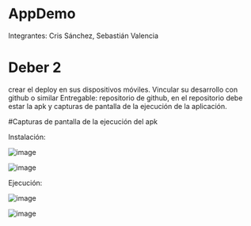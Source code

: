 # AppDemo

Integrantes: Cris Sánchez, Sebastián Valencia

# Deber 2

crear el deploy en sus dispositivos móviles.
Vincular su desarrollo con github o similar
Entregable: repositorio de github, en el repositorio debe estar la apk y capturas de pantalla de la ejecución de la aplicación.

#Capturas de pantalla de la ejecución del apk

Instalación:

![image](https://user-images.githubusercontent.com/58050574/170896104-4727aa74-a8a0-4f74-9b46-09f9bc290889.png)

![image](https://user-images.githubusercontent.com/58050574/170896117-482545a4-fa62-4b6a-b0ec-c19ac3c1e8e9.png)
 
 Ejecución:
 
 ![image](https://user-images.githubusercontent.com/58050574/170896121-321d4427-6332-4f6c-976f-9e01f5d81b36.png)
 
![image](https://user-images.githubusercontent.com/58050574/170896127-0ad60def-759a-451d-b8c2-327ecaffaa90.png)
